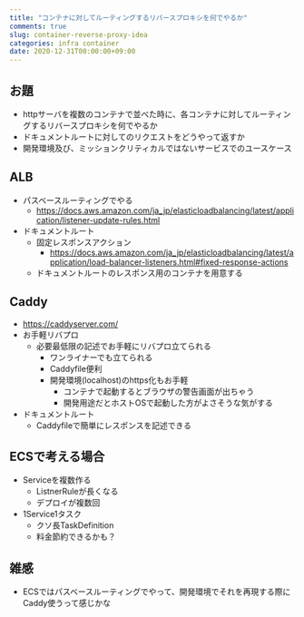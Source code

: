 ```yaml
---
title: "コンテナに対してルーティングするリバースプロキシを何でやるか"
comments: true
slug: container-reverse-proxy-idea
categories: infra container
date: 2020-12-31T00:00:00+09:00
---
```


## お題

- httpサーバを複数のコンテナで並べた時に、各コンテナに対してルーティングするリバースプロキシを何でやるか
- ドキュメントルートに対してのリクエストをどうやって返すか
- 開発環境及び、ミッションクリティカルではないサービスでのユースケース

## ALB

- パスベースルーティングでやる
  - https://docs.aws.amazon.com/ja_jp/elasticloadbalancing/latest/application/listener-update-rules.html
- ドキュメントルート
  - 固定レスポンスアクション
    - https://docs.aws.amazon.com/ja_jp/elasticloadbalancing/latest/application/load-balancer-listeners.html#fixed-response-actions
  - ドキュメントルートのレスポンス用のコンテナを用意する

## Caddy

- https://caddyserver.com/
- お手軽リバプロ
  - 必要最低限の記述でお手軽にリバプロ立てられる
    - ワンライナーでも立てられる
    - Caddyfile便利
    - 開発環境(localhost)のhttps化もお手軽
      - コンテナで起動するとブラウザの警告画面が出ちゃう
      - 開発用途だとホストOSで起動した方がよさそうな気がする
- ドキュメントルート
  - Caddyfileで簡単にレスポンスを記述できる

## ECSで考える場合

- Serviceを複数作る
  - ListnerRuleが長くなる
  - デプロイが複数回
- 1Service1タスク
  - クソ長TaskDefinition
  - 料金節約できるかも？

## 雑感

- ECSではパスベースルーティングでやって、開発環境でそれを再現する際にCaddy使うって感じかな
